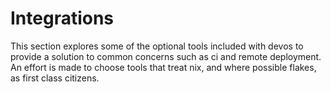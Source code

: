 # Integrations
This section explores some of the optional tools included with devos to provide
a solution to common concerns such as ci and remote deployment. An effort is
made to choose tools that treat nix, and where possible flakes, as first class
citizens.
